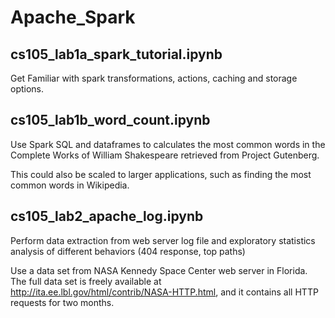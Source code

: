 # Apache_Spark

## cs105_lab1a_spark_tutorial.ipynb

Get Familiar with spark transformations, actions, caching and storage options.


## cs105_lab1b_word_count.ipynb

Use Spark SQL and dataframes to calculates the most common words in the Complete Works of William Shakespeare retrieved from Project Gutenberg. 

This could also be scaled to larger applications, such as finding the most common words in Wikipedia.

## cs105_lab2_apache_log.ipynb

Perform data extraction from web server log file and exploratory statistics analysis of different behaviors (404 response, top paths)

Use a data set from NASA Kennedy Space Center web server in Florida. The full data set is freely available at http://ita.ee.lbl.gov/html/contrib/NASA-HTTP.html, and it contains all HTTP requests for two months. 


